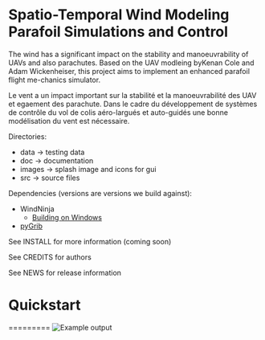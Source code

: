 Spatio-Temporal Wind Modeling Parafoil Simulations and Control
=========

The wind has a significant impact on the stability and manoeuvrability of UAVs and also parachutes. Based on the UAV modleing byKenan Cole and Adam Wickenheiser, this project aims to implement an enhanced parafoil flight me-chanics simulator.

Le vent a un impact important sur la stabilité et la manoeuvrabilité des UAV et egaement des parachute. Dans le cadre du développement de systèmes de contrôle du vol de colis aéro-largués et auto-guidés une bonne modélisation du vent est nécessaire.

Directories:
<!-- * autotest    -> testing suite -->
<!-- * cmake       -> cmake support scripts -->
 * data        -> testing data
 * doc         -> documentation
 * images      -> splash image and icons for gui
 * src         -> source files

Dependencies (versions are versions we build against):
 * WindNinja
    * [Building on Windows](https://github.com/firelab/windninja/wiki/Building-WindNinja-on-Windows-using-the-MSVC-compiler-and-gisinternals.com-dependencies)
 * [pyGrib](https://github.com/jswhit/pygrib)

See INSTALL for more information (coming soon)

See CREDITS for authors

See NEWS for release information

Quickstart
==========


=========
<img src="images/bsb.jpg" alt="Example output"  />
